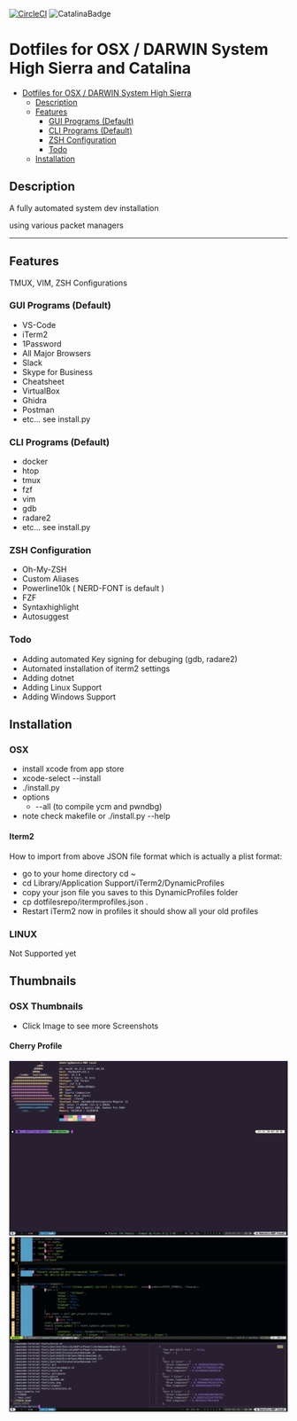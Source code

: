 [![CircleCI](https://circleci.com/gh/danielnehrig/.dotfiles-darwin.svg?style=svg)](https://circleci.com/gh/danielnehrig/.dotfiles-darwin) ![CatalinaBadge](https://img.shields.io/badge/OS-Catalina-green?logo=apple&OS=Catalina)

# Dotfiles for OSX / DARWIN System High Sierra and Catalina

- [Dotfiles for OSX / DARWIN System High Sierra](#dotfiles-for-osx---darwin-system-high-sierra)
  - [Description](#description)
  - [Features](#features)
    - [GUI Programs (Default)](#gui-programs-default)
    - [CLI Programs (Default)](#cli-programs-default)
    - [ZSH Configuration](#zsh-configuration)
    - [Todo](#todo)
  - [Installation](#installation)

## Description

A fully automated system dev installation

using various packet managers

---

## Features

TMUX, VIM, ZSH Configurations

### GUI Programs (Default)

- VS-Code
- iTerm2
- 1Password
- All Major Browsers
- Slack
- Skype for Business
- Cheatsheet
- VirtualBox
- Ghidra
- Postman
- etc... see install.py

### CLI Programs (Default)

- docker
- htop
- tmux
- fzf
- vim
- gdb
- radare2
- etc... see install.py

### ZSH Configuration

- Oh-My-ZSH
- Custom Aliases
- Powerline10k ( NERD-FONT is default )
- FZF
- Syntaxhighlight
- Autosuggest

### Todo

- Adding automated Key signing for debuging (gdb, radare2)
- Automated installation of iterm2 settings
- Adding dotnet
- Adding Linux Support
- Adding Windows Support

## Installation

### OSX

- install xcode from app store
- xcode-select --install
- ./install.py
- options
  - --all (to compile ycm and pwndbg)
- note check makefile or ./install.py --help

#### Iterm2

How to import from above JSON file format which is actually a plist format:

- go to your home directory cd ~
- cd Library/Application Support/iTerm2/DynamicProfiles
- copy your json file you saves to this DynamicProfiles folder
- cp dotfilesrepo/itermprofiles.json .
- Restart iTerm2 now in profiles it should show all your old profiles

### LINUX

Not Supported yet

## Thumbnails

### OSX Thumbnails

- Click Image to see more Screenshots

#### Cherry Profile

[![Thumbnail1 Terminal](https://raw.githubusercontent.com/danielnehrig/.dotfiles-darwin/master/.thumbnails/terminal.png)](https://github.com/danielnehrig/.dotfiles-darwin/wiki/Cherry)
[![Thumbnail1 vim fzf](https://raw.githubusercontent.com/danielnehrig/.dotfiles-darwin/master/.thumbnails/vim%202%20fzf.png)](https://github.com/danielnehrig/.dotfiles-darwin/wiki/Cherry)
